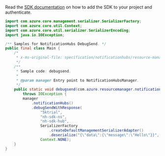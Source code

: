 Read the [SDK documentation](https://github.com/Azure/azure-sdk-for-java/blob/azure-resourcemanager-notificationhubs_1.0.0-beta.3/sdk/notificationhubs/azure-resourcemanager-notificationhubs/README.md) on how to add the SDK to your project and authenticate.

```java
import com.azure.core.management.serializer.SerializerFactory;
import com.azure.core.util.Context;
import com.azure.core.util.serializer.SerializerEncoding;
import java.io.IOException;

/** Samples for NotificationHubs DebugSend. */
public final class Main {
    /*
     * x-ms-original-file: specification/notificationhubs/resource-manager/Microsoft.NotificationHubs/stable/2017-04-01/examples/NotificationHubs/NotificationHubDebugSend.json
     */
    /**
     * Sample code: debugsend.
     *
     * @param manager Entry point to NotificationHubsManager.
     */
    public static void debugsend(com.azure.resourcemanager.notificationhubs.NotificationHubsManager manager)
        throws IOException {
        manager
            .notificationHubs()
            .debugSendWithResponse(
                "5ktrial",
                "nh-sdk-ns",
                "nh-sdk-hub",
                SerializerFactory
                    .createDefaultManagementSerializerAdapter()
                    .deserialize("{\"data\":{\"message\":\"Hello\"}}", Object.class, SerializerEncoding.JSON),
                Context.NONE);
    }
}
```
